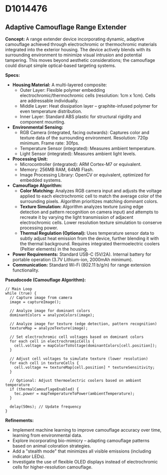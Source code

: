 # D1014476

## Adaptive Camouflage Range Extender

**Concept:** A range extender device incorporating dynamic, adaptive camouflage achieved through electrochromic or thermochromic materials integrated into the exterior housing. The device actively blends with its surrounding environment to minimize visual intrusion and potential tampering. This moves beyond aesthetic considerations; the camouflage could disrupt simple optical-based targeting systems.

**Specs:**

*   **Housing Material:** A multi-layered composite:
    *   Outer Layer: Flexible polymer embedding electrochromic/thermochromic cells (resolution: 1cm x 1cm). Cells are addressable individually.
    *   Middle Layer: Heat dissipation layer – graphite-infused polymer for even temperature distribution.
    *   Inner Layer: Standard ABS plastic for structural rigidity and component mounting.
*   **Environmental Sensing:**
    *   RGB Camera (integrated, facing outwards): Captures color and texture data of the surrounding environment. Resolution: 720p minimum. Frame rate: 30fps.
    *   Temperature Sensor (integrated): Measures ambient temperature.
    *   Light Sensor (integrated): Measures ambient light levels.
*   **Processing Unit:**
    *   Microcontroller (integrated): ARM Cortex-M7 or equivalent.
    *   Memory: 256MB RAM, 64MB Flash.
    *   Image Processing Library: OpenCV or equivalent, optimized for embedded systems.
*   **Camouflage Algorithm:**
    *   **Color Matching:** Analyzes RGB camera input and adjusts the voltage applied to each electrochromic cell to match the average color of the surrounding pixels.  Algorithm prioritizes matching dominant colors.
    *   **Texture Simulation:**  Algorithm analyzes texture (using edge detection and pattern recognition on camera input) and attempts to recreate it by varying the light transmission of adjacent electrochromic cells. Lower resolution texture simulation to conserve processing power.
    *   **Thermal Regulation (Optional):** Uses temperature sensor data to subtly adjust heat emission from the device, further blending it with the thermal background. Requires integrated thermoelectric coolers (Peltier elements) in the housing.
*   **Power Requirements:** Standard USB-C (5V/2A). Internal battery for portable operation (3.7V Lithium-ion, 2000mAh minimum).
*   **Communication:** Standard Wi-Fi (802.11 b/g/n) for range extension functionality.

**Pseudocode (Camouflage Algorithm):**

```
// Main Loop
while (true) {
  // Capture image from camera
  image = captureImage();

  // Analyze image for dominant colors
  dominantColors = analyzeColors(image);

  // Analyze image for texture (edge detection, pattern recognition)
  textureMap = analyzeTexture(image);

  // Set electrochromic cell voltages based on dominant colors
  for each cell in electrochromicCells {
    cell.voltage = mapColorToVoltage(dominantColors[cell.position]);
  }

  // Adjust cell voltages to simulate texture (lower resolution)
  for each cell in textureCells {
    cell.voltage += textureMap[cell.position] * textureSensitivity;
  }

  // Optional: Adjust thermoelectric coolers based on ambient temperature
  if (thermalCamouflageEnabled) {
    tec.power = mapTemperatureToPower(ambientTemperature);
  }

  delay(50ms); // Update frequency
}
```

**Refinements:**

*   Implement machine learning to improve camouflage accuracy over time, learning from environmental data.
*   Explore incorporating bio-mimicry – adapting camouflage patterns based on animal coloration strategies.
*   Add a "stealth mode" that minimizes all visible emissions (including indicator LEDs).
*   Investigate the use of flexible OLED displays instead of electrochromic cells for higher-resolution camouflage.